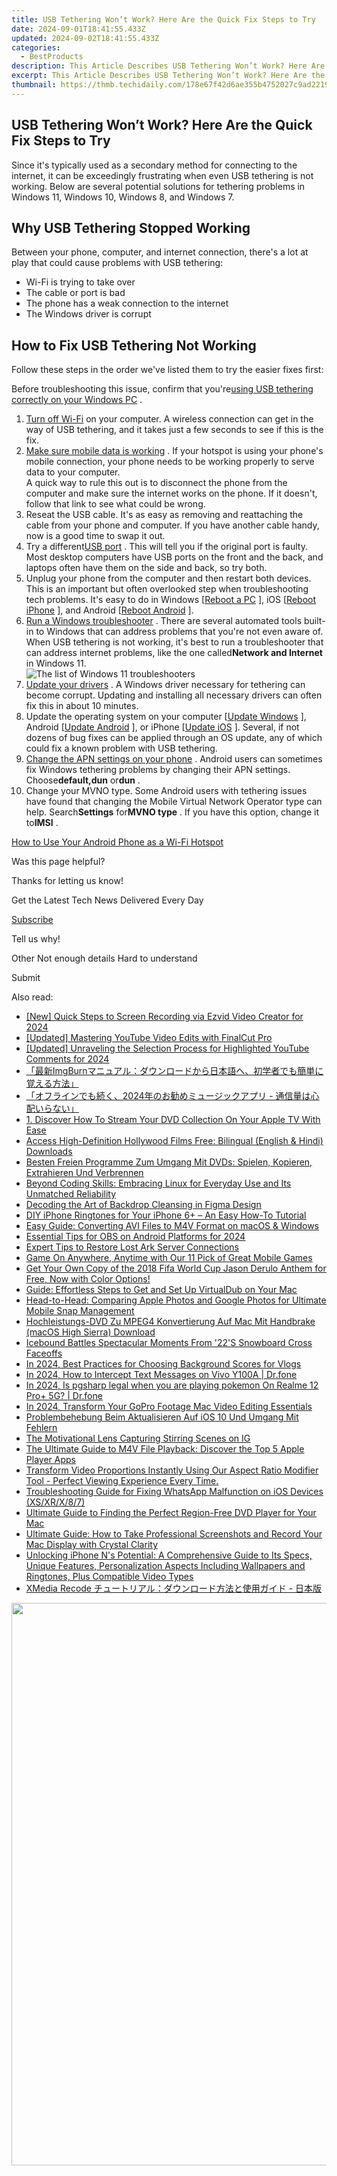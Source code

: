```yaml
---
title: USB Tethering Won’t Work? Here Are the Quick Fix Steps to Try
date: 2024-09-01T18:41:55.433Z
updated: 2024-09-02T18:41:55.433Z
categories:
  - BestProducts
description: This Article Describes USB Tethering Won’t Work? Here Are the Quick Fix Steps to Try
excerpt: This Article Describes USB Tethering Won’t Work? Here Are the Quick Fix Steps to Try
thumbnail: https://thmb.techidaily.com/178e67f42d6ae355b4752027c9ad22197720cab14f0cfafff04bedca8cb4afb0.jpg
---
```


## USB Tethering Won’t Work? Here Are the Quick Fix Steps to Try
 Since it's typically used as a secondary method for connecting to the internet, it can be exceedingly frustrating when even USB tethering is not working. Below are several potential solutions for tethering problems in Windows 11, Windows 10, Windows 8, and Windows 7.

## Why USB Tethering Stopped Working

 Between your phone, computer, and internet connection, there's a lot at play that could cause problems with USB tethering:

* Wi-Fi is trying to take over
* The cable or port is bad
* The phone has a weak connection to the internet
* The Windows driver is corrupt

## How to Fix USB Tethering Not Working

 Follow these steps in the order we've listed them to try the easier fixes first:

 Before troubleshooting this issue, confirm that you're[using USB tethering correctly on your Windows PC](https://www.lifewire.com/enable-usb-tethering-windows-11-5196403) .

1. [Turn off Wi-Fi](https://www.lifewire.com/when-and-how-to-turn-off-wifi-818302) on your computer. A wireless connection can get in the way of USB tethering, and it takes just a few seconds to see if this is the fix.
2. [Make sure mobile data is working](https://www.lifewire.com/fix-mobile-data-not-working-4769125) . If your hotspot is using your phone's mobile connection, your phone needs to be working properly to serve data to your computer.  
 A quick way to rule this out is to disconnect the phone from the computer and make sure the internet works on the phone. If it doesn't, follow that link to see what could be wrong.
3. Reseat the USB cable. It's as easy as removing and reattaching the cable from your phone and computer. If you have another cable handy, now is a good time to swap it out.
4. Try a different[USB port](https://www.lifewire.com/what-is-a-usb-port-818166) . This will tell you if the original port is faulty. Most desktop computers have USB ports on the front and the back, and laptops often have them on the side and back, so try both.
5. Unplug your phone from the computer and then restart both devices. This is an important but often overlooked step when troubleshooting tech problems. It's easy to do in Windows \[[Reboot a PC](https://www.lifewire.com/how-to-reboot-a-computer-2624568) \], iOS \[[Reboot iPhone](https://www.lifewire.com/how-to-restart-iphone-2000288) \], and Android \[[Reboot Android](https://www.lifewire.com/reboot-android-smartphone-or-tablet-4127180) \].
6. [Run a Windows troubleshooter](https://www.lifewire.com/run-diagnostics-on-windows-5214801) . There are several automated tools built-in to Windows that can address problems that you're not even aware of. When USB tethering is not working, it's best to run a troubleshooter that can address internet problems, like the one called**Network and Internet** in Windows 11.  
![The list of Windows 11 troubleshooters](https://www.lifewire.com/thmb/_8-44hddDYY_jpKvg1lZdPxWlVo=/1500x0/filters:no_upscale():max_bytes(150000):strip_icc():format(webp)/windows-11-troubleshooters-fbf697805dcd4c90853c79c32b741380.png)
7. [Update your drivers](https://www.lifewire.com/how-to-update-drivers-in-windows-2619214) . A Windows driver necessary for tethering can become corrupt. Updating and installing all necessary drivers can often fix this in about 10 minutes.
8. Update the operating system on your computer \[[Update Windows](https://www.lifewire.com/how-to-check-for-install-windows-updates-2624596) \], Android \[[Update Android](https://www.lifewire.com/update-your-android-os-121662) \], or iPhone \[[Update iOS](https://www.lifewire.com/upgrade-iphones-operating-system-2000293) \]. Several, if not dozens of bug fixes can be applied through an OS update, any of which could fix a known problem with USB tethering.
9. [Change the APN settings on your phone](https://www.lifewire.com/how-to-change-apn-settings-on-your-mobile-device-2377931) . Android users can sometimes fix Windows tethering problems by changing their APN settings. Choose**default,dun** or**dun** .
10. Change your MVNO type. Some Android users with tethering issues have found that changing the Mobile Virtual Network Operator type can help. Search**Settings** for**MVNO type** . If you have this option, change it to**IMSI** .

[How to Use Your Android Phone as a Wi-Fi Hotspot](https://www.lifewire.com/use-your-android-phone-as-a-portable-wi-fi-hotspot-2377915)

Was this page helpful?

Thanks for letting us know!

 Get the Latest Tech News Delivered Every Day

[Subscribe](https://www.lifewire.com/#)

Tell us why!

 Other  Not enough details  Hard to understand

 Submit

<ins class="adsbygoogle"
     style="display:block"
     data-ad-format="autorelaxed"
     data-ad-client="ca-pub-7571918770474297"
     data-ad-slot="1223367746"></ins>



<ins class="adsbygoogle"
     style="display:block"
     data-ad-client="ca-pub-7571918770474297"
     data-ad-slot="8358498916"
     data-ad-format="auto"
     data-full-width-responsive="true"></ins>

<span class="atpl-alsoreadstyle">Also read:</span>
<div><ul>
<li><a href="https://screen-activity-recording.techidaily.com/new-quick-steps-to-screen-recording-via-ezvid-video-creator-for-2024/"><u>[New] Quick Steps to Screen Recording via Ezvid Video Creator for 2024</u></a></li>
<li><a href="https://facebook-video-share.techidaily.com/updated-mastering-youtube-video-edits-with-finalcut-pro/"><u>[Updated] Mastering YouTube Video Edits with FinalCut Pro</u></a></li>
<li><a href="https://youtube-lab.techidaily.com/ed-unraveling-the-selection-process-for-highlighted-youtube-comments-for-2024/"><u>[Updated] Unraveling the Selection Process for Highlighted YouTube Comments for 2024</u></a></li>
<li><a href="https://techtrends.techidaily.com/imgburn/"><u>「最新ImgBurnマニュアル：ダウンロードから日本語へ、初学者でも簡単に覚える方法」</u></a></li>
<li><a href="https://techtrends.techidaily.com/1724765636987-2024/"><u>「オフラインでも続く、2024年のお勧めミュージックアプリ - 通信量は心配いらない」</u></a></li>
<li><a href="https://techtrends.techidaily.com/1-discover-how-to-stream-your-dvd-collection-on-your-apple-tv-with-ease/"><u>1. Discover How To Stream Your DVD Collection On Your Apple TV With Ease</u></a></li>
<li><a href="https://techtrends.techidaily.com/access-high-definition-hollywood-films-free-bilingual-english-and-hindi-downloads/"><u>Access High-Definition Hollywood Films Free: Bilingual (English & Hindi) Downloads</u></a></li>
<li><a href="https://techtrends.techidaily.com/besten-freien-programme-zum-umgang-mit-dvds-spielen-kopieren-extrahieren-und-verbrennen/"><u>Besten Freien Programme Zum Umgang Mit DVDs: Spielen, Kopieren, Extrahieren Und Verbrennen</u></a></li>
<li><a href="https://eaxpv-info.techidaily.com/beyond-coding-skills-embracing-linux-for-everyday-use-and-its-unmatched-reliability/"><u>Beyond Coding Skills: Embracing Linux for Everyday Use and Its Unmatched Reliability</u></a></li>
<li><a href="https://extra-hints.techidaily.com/decoding-the-art-of-backdrop-cleansing-in-figma-design/"><u>Decoding the Art of Backdrop Cleansing in Figma Design</u></a></li>
<li><a href="https://techtrends.techidaily.com/diy-iphone-ringtones-for-your-iphone-6plus-an-easy-how-to-tutorial/"><u>DIY iPhone Ringtones for Your iPhone 6+ – An Easy How-To Tutorial</u></a></li>
<li><a href="https://techtrends.techidaily.com/easy-guide-converting-avi-files-to-m4v-format-on-macos-and-windows/"><u>Easy Guide: Converting AVI Files to M4V Format on macOS & Windows</u></a></li>
<li><a href="https://screen-activity-recording.techidaily.com/essential-tips-for-obs-on-android-platforms-for-2024/"><u>Essential Tips for OBS on Android Platforms for 2024</u></a></li>
<li><a href="https://win-answers.techidaily.com/expert-tips-to-restore-lost-ark-server-connections/"><u>Expert Tips to Restore Lost Ark Server Connections</u></a></li>
<li><a href="https://games-able.techidaily.com/game-on-anywhere-anytime-with-our-11-pick-of-great-mobile-games/"><u>Game On Anywhere, Anytime with Our 11 Pick of Great Mobile Games</u></a></li>
<li><a href="https://techtrends.techidaily.com/get-your-own-copy-of-the-2018-fifa-world-cup-jason-derulo-anthem-for-free-now-with-color-options/"><u>Get Your Own Copy of the 2018 Fifa World Cup Jason Derulo Anthem for Free, Now with Color Options!</u></a></li>
<li><a href="https://techtrends.techidaily.com/guide-effortless-steps-to-get-and-set-up-virtualdub-on-your-mac/"><u>Guide: Effortless Steps to Get and Set Up VirtualDub on Your Mac</u></a></li>
<li><a href="https://techtrends.techidaily.com/head-to-head-comparing-apple-photos-and-google-photos-for-ultimate-mobile-snap-management/"><u>Head-to-Head: Comparing Apple Photos and Google Photos for Ultimate Mobile Snap Management</u></a></li>
<li><a href="https://techtrends.techidaily.com/hochleistungs-dvd-zu-mpeg4-konvertierung-auf-mac-mit-handbrake-macos-high-sierra-download/"><u>Hochleistungs-DVD Zu MPEG4 Konvertierung Auf Mac Mit Handbrake (macOS High Sierra) Download</u></a></li>
<li><a href="https://fox-glue.techidaily.com/icebound-battles-spectacular-moments-from-22s-snowboard-cross-faceoffs/"><u>Icebound Battles  Spectacular Moments From '22'S Snowboard Cross Faceoffs</u></a></li>
<li><a href="https://extra-hints.techidaily.com/in-2024-best-practices-for-choosing-background-scores-for-vlogs/"><u>In 2024, Best Practices for Choosing Background Scores for Vlogs</u></a></li>
<li><a href="https://android-location-track.techidaily.com/in-2024-how-to-intercept-text-messages-on-vivo-y100a-drfone-by-drfone-virtual-android/"><u>In 2024, How to Intercept Text Messages on Vivo Y100A | Dr.fone</u></a></li>
<li><a href="https://phone-solutions.techidaily.com/in-2024-is-pgsharp-legal-when-you-are-playing-pokemon-on-realme-12-proplus-5g-drfone-by-drfone-virtual-android/"><u>In 2024, Is pgsharp legal when you are playing pokemon On Realme 12 Pro+ 5G? | Dr.fone</u></a></li>
<li><a href="https://ai-video-apps.techidaily.com/in-2024-transform-your-gopro-footage-mac-video-editing-essentials/"><u>In 2024, Transform Your GoPro Footage Mac Video Editing Essentials</u></a></li>
<li><a href="https://techtrends.techidaily.com/problembehebung-beim-aktualisieren-auf-ios-10-und-umgang-mit-fehlern/"><u>Problembehebung Beim Aktualisieren Auf iOS 10 Und Umgang Mit Fehlern</u></a></li>
<li><a href="https://instagram-clips.techidaily.com/the-motivational-lens-capturing-stirring-scenes-on-ig/"><u>The Motivational Lens  Capturing Stirring Scenes on IG</u></a></li>
<li><a href="https://techtrends.techidaily.com/the-ultimate-guide-to-m4v-file-playback-discover-the-top-5-apple-player-apps/"><u>The Ultimate Guide to M4V File Playback: Discover the Top 5 Apple Player Apps</u></a></li>
<li><a href="https://techtrends.techidaily.com/transform-video-proportions-instantly-using-our-aspect-ratio-modifier-tool-perfect-viewing-experience-every-time/"><u>Transform Video Proportions Instantly Using Our Aspect Ratio Modifier Tool - Perfect Viewing Experience Every Time.</u></a></li>
<li><a href="https://techtrends.techidaily.com/troubleshooting-guide-for-fixing-whatsapp-malfunction-on-ios-devices-xsxrx87/"><u>Troubleshooting Guide for Fixing WhatsApp Malfunction on iOS Devices (XS/XR/X/8/7)</u></a></li>
<li><a href="https://techtrends.techidaily.com/ultimate-guide-to-finding-the-perfect-region-free-dvd-player-for-your-mac/"><u>Ultimate Guide to Finding the Perfect Region-Free DVD Player for Your Mac</u></a></li>
<li><a href="https://techtrends.techidaily.com/ultimate-guide-how-to-take-professional-screenshots-and-record-your-mac-display-with-crystal-clarity/"><u>Ultimate Guide: How to Take Professional Screenshots and Record Your Mac Display with Crystal Clarity</u></a></li>
<li><a href="https://techtrends.techidaily.com/unlocking-iphone-ns-potential-a-comprehensive-guide-to-its-specs-unique-features-personalization-aspects-including-wallpapers-and-ringtones-plus-compatible-24/"><u>Unlocking iPhone N's Potential: A Comprehensive Guide to Its Specs, Unique Features, Personalization Aspects Including Wallpapers and Ringtones, Plus Compatible Video Types</u></a></li>
<li><a href="https://techtrends.techidaily.com/1724765947878-xmedia-recode/"><u>XMedia Recode チュートリアル：ダウンロード方法と使用ガイド - 日本版</u></a></li>
</ul></div>

<!-- affiliate ads begin -->
<a href="https://ursime.pxf.io/c/5597632/2048972/16384" target="_top" id="2048972"><img src="//a.impactradius-go.com/display-ad/16384-2048972" border="0" alt="" width="1200" height="900"/></a><img height="0" width="0" src="https://imp.pxf.io/i/5597632/2048972/16384" style="position:absolute;visibility:hidden;" border="0" />
<!-- affiliate ads end -->